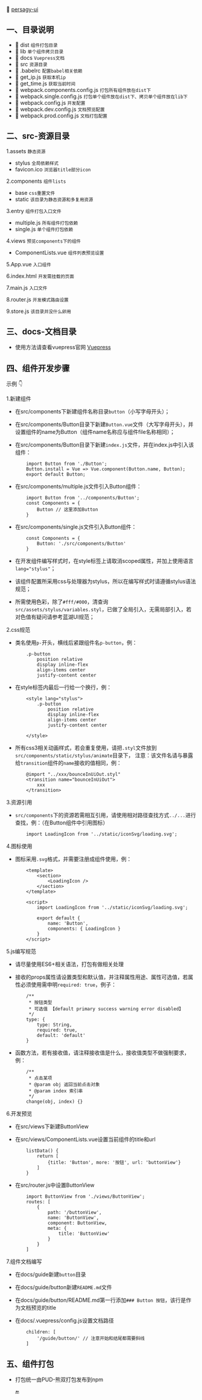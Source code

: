 :rose: [persagy-ui](http://47.95.122.141:8208/)

## 一、目录说明
- :file_folder: dist `组件打包目录`
- :file_folder: lib `单个组件拷贝目录`
- :file_folder: docs `Vuepress文档`
- :file_folder: src `资源目录`
- :pencil: .babelrc `配置babel相关依赖`
- :pencil: get_ip.js `获取本机ip`
- :pencil: get_time.js `获取当前时间`
- :pencil: webpack.components.config.js `打包所有组件放在dist下`
- :pencil: webpack.single.config.js `打包单个组件放在dist下、拷贝单个组件放在lib下`
- :pencil: webpack.config.js `开发配置`
- :pencil: webpack.dev.config.js `文档预览配置`
- :pencil: webpack.prod.config.js `文档打包配置`

## 二、src-资源目录
1.assets `静态资源`
- stylus `全局依赖样式`
- favicon.ico `浏览器title部分icon`

2.components `组件lists`
- base `css重置文件`
- static `该目录为静态资源和多复用资源`

3.entry `组件打包入口文件`
- multiple.js `所有组件打包依赖`
- single.js `单个组件打包依赖`

4.views `预览components下的组件`
- ComponentLists.vue `组件列表预览设置`

5.App.vue `入口组件`

6.index.html `开发需挂载的页面`

7.main.js `入口文件`

8.router.js `开发模式路由设置`

9.store.js `该目录并没什么卵用`

## 三、docs-文档目录
- 使用方法请查看vuepress官网 [Vuepress](https://vuepress.vuejs.org/zh/)

## 四、组件开发步骤
示例 :point_down:

1.新建组件
- 在src/components下新建组件名称目录`button`（小写字母开头）；
- 在src/components/Button目录下新建`Button.vue`文件（大写字母开头），并设置组件的name为Button（组件name名称应与组件file名称相同）；
- 在src/components/Button目录下新建`index.js`文件，并在index.js中引入该组件：

    ```
        import Button from './Button';
        Button.install = Vue => Vue.component(Button.name, Button);
        export default Button;
    ```
- 在src/components/multiple.js文件引入Button组件：

    ```
        import Button from '../components/Button';
        const Components = {
            Button // 这里添加Button
        }
    ```
- 在src/components/single.js文件引入Button组件：

    ```
        const Components = {
            Button: './src/components/Button'
        }
    ```
- 在开发组件编写样式时，在style标签上请取消scoped属性，并加上使用语言`lang="stylus"`；
- 该组件配置所采用css与处理器为stylus，所以在编写样式时请遵循stylus语法规范；
- 所需使用色彩，除了`#fff/#000`，清查询`src/assets/stylus/variables.styl`，已做了全局引入，无需局部引入，若对色值有疑问请参考蓝湖UI规范；

2.css规范
- 类名使用`p-`开头，横线后紧跟组件名`p-button`，例：

    ```
        .p-button
            position relative
            display inline-flex
            align-items center
            justify-content center
  
    ```
- 在style标签内最后一行给一个换行，例：

    ```
        <style lang="stylus">
            .p-button
                position relative
                display inline-flex
                align-items center
                justify-content center
  
        </style>
    ```
- 所有css3相关动画样式，若会重复使用，请把`.styl`文件放到`src/components/static/stylus/animate`目录下，
    注意：该文件名请与暴露给`transition`组件的`name`接收的值相同，例：
    
    ```
        @import "../xxx/bounceInUiOut.styl"
        <transition name="bounceInUiOut">
            xxx
        </transition>
    ```

3.资源引用
- `src/components`下的资源若需相互引用，请使用相对路径查找方式`../...`进行查找，例：（在Button组件中引用图标）

    ```
        import LoadingIcon from '../static/iconSvg/loading.svg';
    ```

4.图标使用
- 图标采用`.svg`格式，并需要注册成组件使用，例：

    ```
        <template>
            <section>
                <LoadingIcon />
            </section>
        </template>
        
        <script>
            import LoadingIcon from '../static/iconSvg/loading.svg';
        
            export default {
                name: 'Button',
                components: { LoadingIcon }
            }
        </script>
    ```

5.js编写规范
- 请尽量使用ES6+相关语法，打包有做相关处理
- 接收的props属性请设置类型和默认值，并注释属性用途、属性可选值，若属性必须使用需申明`required: true`，例子：

    ```
        /**
         * 按钮类型
         * 可选值 【default primary success warning error disabled】
         */
        type: {
            type: String,
            required: true,
            default: 'default'
        }
    ```
- 函数方法，若有接收值，请注释接收值是什么，接收值类型不做强制要求，例：

    ```
        /**
         * 点击某项
         * @param obj 返回当前点击对象
         * @param index 索引串
         */
        change(obj, index) {}
    ```

6.开发预览
- 在src/views下新建ButtonView
- 在src/views/ComponentLists.vue设置当前组件的title和url

    ```
        listData() {
            return [
                {title: 'Button', more: '按钮', url: 'buttonView'}
            ]
        }
    ```
- 在src/router.js中设置ButtonView

    ```
        import ButtonView from './views/ButtonView';
        routes: [
            {
                path: '/buttonView',
                name: 'ButtonView',
                component: ButtonView,
                meta: {
                    title: 'ButtonView'
                }
            }
        ]
    ```
7.组件文档编写
- 在docs/guide新建`button`目录
- 在docs/guide/button新建`README.md`文件
- 在docs/guide/button/README.md第一行添加`### Button 按钮`，该行是作为文档预览的title
- 在docs/.vuepress/config.js设置文档路径

    ```
        children: [
            '/guide/button/' // 注意开始和结尾都需要斜线
        ]
    ```

## 五、组件打包
- 打包统一由PUD-熊双打包发布到npm

    :end: